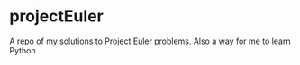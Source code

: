 projectEuler
============

A repo of my solutions to Project Euler problems. Also a way for me to learn Python
